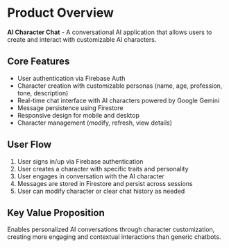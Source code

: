 # Product Overview

**AI Character Chat** - A conversational AI application that allows users to create and interact with customizable AI characters.

## Core Features
- User authentication via Firebase Auth
- Character creation with customizable personas (name, age, profession, tone, description)
- Real-time chat interface with AI characters powered by Google Gemini
- Message persistence using Firestore
- Responsive design for mobile and desktop
- Character management (modify, refresh, view details)

## User Flow
1. User signs in/up via Firebase authentication
2. User creates a character with specific traits and personality
3. User engages in conversation with the AI character
4. Messages are stored in Firestore and persist across sessions
5. User can modify character or clear chat history as needed

## Key Value Proposition
Enables personalized AI conversations through character customization, creating more engaging and contextual interactions than generic chatbots.